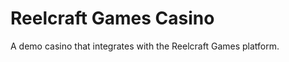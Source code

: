 Reelcraft Games Casino
======================
A demo casino that integrates with the Reelcraft Games platform.